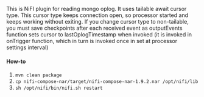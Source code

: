 This is NiFI plugin for reading mongo oplog. It uses tailable await cursor type. This cursor type keeps connection open, so processor started and keeps working without exiting. If you change cursor type to non-tailable, you must save checkpoints after each received event as outputEvents function sets cursor to lastOplogTimestamp when invoked (it is invoked in onTrigger function, which in turn is invoked once in set at processor settings interval)

#### How-to
1. `mvn clean package`   
2. `cp nifi-compose-nar/target/nifi-compose-nar-1.9.2.nar /opt/nifi/lib`  
3. `sh /opt/nifi/bin/nifi.sh restart`  